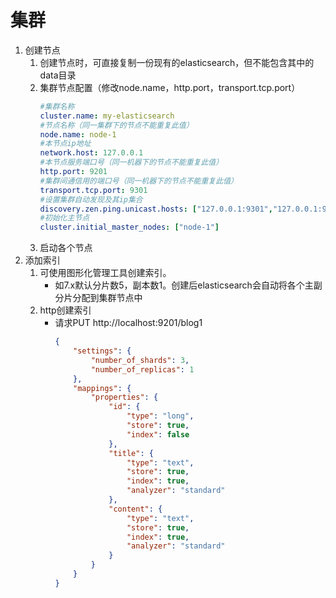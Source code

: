 # 集群
1. 创建节点
   1. 创建节点时，可直接复制一份现有的elasticsearch，但不能包含其中的data目录
   2. 集群节点配置（修改node.name，http.port，transport.tcp.port）
      ```yaml
      #集群名称
      cluster.name: my-elasticsearch
      #节点名称（同一集群下的节点不能重复此值）
      node.name: node-1
      #本节点ip地址
      network.host: 127.0.0.1
      #本节点服务端口号（同一机器下的节点不能重复此值）
      http.port: 9201
      #集群间通信用的端口号（同一机器下的节点不能重复此值）
      transport.tcp.port: 9301
      #设置集群自动发现及其ip集合
      discovery.zen.ping.unicast.hosts: ["127.0.0.1:9301","127.0.0.1:9302","127.0.0.1:9303"]
      #初始化主节点
      cluster.initial_master_nodes: ["node-1"]
      ```
	3. 启动各个节点
2. 添加索引
   1. 可使用图形化管理工具创建索引。
      + 如7.x默认分片数5，副本数1。创建后elasticsearch会自动将各个主副分片分配到集群节点中
   2. http创建索引
      + 请求PUT http://localhost:9201/blog1
	     ```json
		 {
		     "settings": {
                 "number_of_shards": 3,
                 "number_of_replicas": 1
             },
             "mappings": {
                 "properties": {
                     "id": {
                         "type": "long",
                         "store": true,
                         "index": false
                     },
                     "title": {
                         "type": "text",
                         "store": true,
                         "index": true,
                         "analyzer": "standard"
                     },
                     "content": {
                         "type": "text",
                         "store": true,
                         "index": true,
                         "analyzer": "standard"
                     }
                 }
             }
         }
		 ```
      
